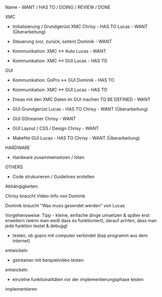 Name - WANT / HAS TO / DOING / REVIEW / DONE

XMC

* Initialisierung / Grundgerüst XMC
Chrisy - HAS TO
Lucas - WANT (Überarbeitung)

* Steuerung (vor, zurück, seiten)
Dominik - WANT

* Kommunikation: XMC <-> Auto
Lucas - WANT

* Kommunikation: XMC <-> GUI
Lucas - HAS TO

GUI

* Kommunikation: GoPro <-> GUI
Dominik - HAS TO

* Kommunikation: XMC <-> GUI
Lucas - HAS TO

* Etwas mit den XMC Daten im GUI machen
TO BE DEFINED - WANT

* GUI Grundgerüst
Lucas - HAS TO
Chrisy - WANT (Überarbeitung)

* GUI GStreamer
Chrisy - WANT

* GUI Layout / CSS / Design
Chrisy - WANT

* Makefile GUI
Lucas - HAS TO
Chrisy - WANT (Überarbeitung)

HARDWARE

* Hardware zusammensetzen / löten


OTHERS

* Code strukurieren / Guidelines erstellen



Abhängigkeiten:

Chrisy braucht Video-Info von Dominik

Dominik braucht "Was muss gesendet werden" von Lucas



Vorgehensweise:
Tipp - kleine, einfache dinge umsetzen & später erst erweitern (wenn man weiß dass es funktioniert); darauf achten, dass man jede funktion testet & debuggt

- testen, ob gopro mit computer verbindet (bsp programm aus dem internet)

entwickeln

- gstreamer mit beispielvideo testen

entwickeln

- einzelne funktionalitäten vor der implementierungsphase testen

implementieren
